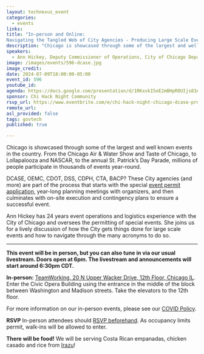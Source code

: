 ```yaml
---
layout: technexus_event
categories:
  - events
links: 
title: "In-person and Online: 
Navigating the Tangled Web of City Agencies - Producing Large Scale Events in the City of Chicago"
description: "Chicago is showcased through some of the largest and well known events in the country. From the Chicago Air & Water Show and Taste of Chicago, to Lollapalooza and NASCAR, to the annual St. Patrick’s Day Parade, millions of people participate in thousands of events year-round. Ann Hickey has 24 years event operations and logistics experience with the City of Chicago and oversees the permitting of special events. She joins us for a lively discussion of how the City gets things done for large scale events and how to navigate through the many acronyms to do so."
speakers:
  - Ann Hickey, Deputy Commissioner of Operations, City of Chicago Department of Cultural Affairs and Special Events
image: /images/events/596-dcase.jpg
image_credit: 
date: 2024-07-09T18:00:00-05:00
event_id: 596
youtube_id: 
agenda: https://docs.google.com/presentation/d/1RKxvkI5eE2mBHpROUIjs83Aeh9-DnUATEUSDPDuCADc/edit#slide=id.g121c7120608_0_0
sponsor: Chi Hack Night Community
rsvp_url: https://www.eventbrite.com/e/chi-hack-night-chicago-dcase-producing-large-scale-events-in-the-city-tickets-936465321987
remote_url: 
asl_provided: false
tags: govtech
published: true

---
```


Chicago is showcased through some of the largest and well known events in the country. From the Chicago Air & Water Show and Taste of Chicago, to Lollapalooza and NASCAR, to the annual St. Patrick’s Day Parade, millions of people participate in thousands of events year-round. 

DCASE, OEMC, CDOT, DSS, CDPH, CTA, BACP? These City agencies (and more) are part of the process that starts with the special [event permit application](https://www.chicago.gov/city/en/depts/dca/supp_info/neighborhood_festivals.html), year-long planning meetings with organizers, and then culminates with on-site execution and contingency plans to ensure a successful event.

Ann Hickey has 24 years event operations and logistics experience with the City of Chicago and oversees the permitting of special events. She joins us for a lively discussion of how the City gets things done for large scale events and how to navigate through the many acronyms to do so.

---

**This event will be in person, but you can also tune in via our usual livestream. Doors open at 6pm. The livestream and announcements will start around 6:30pm CDT.**

**In-person:** <a href='https://www.google.com/maps/place/TechNexus+Venture+Collaborative/@41.8835673,-87.6394085,17z/data=!3m1!4b1!4m5!3m4!1s0x880e2d5be57f04c5:0xa87e47e177660090!8m2!3d41.8835673!4d-87.6372198'>TeamWorking, 20 N Upper Wacker Drive, 12th Floor, Chicago IL</a>. Enter the Civic Opera Building using the entrance in the middle of the block between Washington and Madison streets. Take the elevators to the 12th floor.

For more information on our in-person events, please see our [COVID Policy](/blog/2022/09/09/our-covid-19-policy.html). 

**RSVP** In-person attendees should [RSVP beforehand]({{page.rsvp_url}}). As occupancy limits permit, walk-ins will be allowed to enter.

**There will be food!** We will be serving Costa Rican empanadas, chicken casado and rice from [Irazu](https://www.irazuchicago.com/)!
